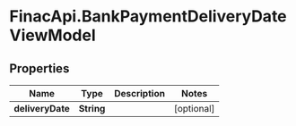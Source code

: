 # FinacApi.BankPaymentDeliveryDateViewModel

## Properties
Name | Type | Description | Notes
------------ | ------------- | ------------- | -------------
**deliveryDate** | **String** |  | [optional] 
